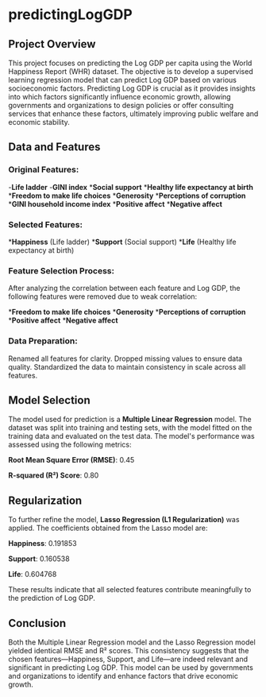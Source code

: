 # predictingLogGDP



## Project Overview

This project focuses on predicting the Log GDP per capita using the World Happiness Report (WHR) dataset. The objective is to develop a supervised learning regression model that can predict Log GDP based on various socioeconomic factors. Predicting Log GDP is crucial as it provides insights into which factors significantly influence economic growth, allowing governments and organizations to design policies or offer consulting services that enhance these factors, ultimately improving public welfare and economic stability.

## Data and Features

### Original Features:

-**Life ladder**
-**GINI index**
***Social support**
***Healthy life expectancy at birth**
***Freedom to make life choices**
***Generosity**
***Perceptions of corruption**
***GINI household income index**
***Positive affect**
***Negative affect**

### Selected Features:

***Happiness** (Life ladder)
***Support** (Social support)
***Life** (Healthy life expectancy at birth)

### Feature Selection Process:

After analyzing the correlation between each feature and Log GDP, the following features were removed due to weak correlation:

***Freedom to make life choices**
***Generosity**
***Perceptions of corruption**
***Positive affect**
***Negative affect**

### Data Preparation:

Renamed all features for clarity.
Dropped missing values to ensure data quality.
Standardized the data to maintain consistency in scale across all features.

## Model Selection
The model used for prediction is a **Multiple Linear Regression** model. The dataset was split into training and testing sets, with the model fitted on the training data and evaluated on the test data. The model's performance was assessed using the following metrics:

**Root Mean Square Error (RMSE)**: 0.45

**R-squared (R²) Score**: 0.80

## Regularization

To further refine the model, **Lasso Regression (L1 Regularization)** was applied. The coefficients obtained from the Lasso model are:

**Happiness**: 0.191853

**Support**: 0.160538

**Life**: 0.604768

These results indicate that all selected features contribute meaningfully to the prediction of Log GDP.

## Conclusion

Both the Multiple Linear Regression model and the Lasso Regression model yielded identical RMSE and R² scores. This consistency suggests that the chosen features—Happiness, Support, and Life—are indeed relevant and significant in predicting Log GDP. This model can be used by governments and organizations to identify and enhance factors that drive economic growth.


